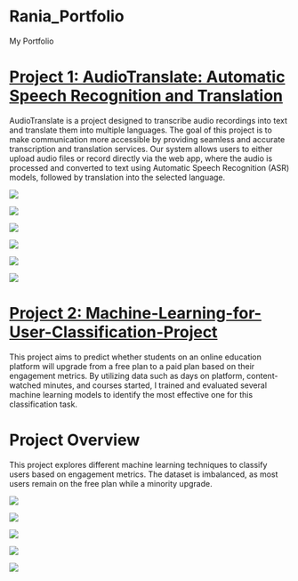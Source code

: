 # Rania_Portfolio
My Portfolio
# [Project 1: AudioTranslate: Automatic Speech Recognition and Translation](https://github.com/MohamedeEssam/automatic-speech-recognation)

AudioTranslate is a project designed to transcribe audio recordings into text and translate them into multiple languages. The goal of this project is to make communication more accessible by providing seamless and accurate transcription and translation services. Our system allows users to either upload audio files or record directly via the web app, where the audio is processed and converted to text using Automatic Speech Recognition (ASR) models, followed by translation into the selected language.

![](https://github.com/RaniaBadawi/Rania_Portfolio/blob/main/project%201%20images/1.png)

![](https://github.com/RaniaBadawi/Rania_Portfolio/blob/main/project%201%20images/2.jpg)

![](https://github.com/RaniaBadawi/Rania_Portfolio/blob/main/project%201%20images/3.jpg)

![](https://github.com/RaniaBadawi/Rania_Portfolio/blob/main/project%201%20images/4.jpg)

![](https://github.com/RaniaBadawi/Rania_Portfolio/blob/main/project%201%20images/5.jpg)

![](https://github.com/RaniaBadawi/Rania_Portfolio/blob/main/project%201%20images/6.png)

# [Project 2: Machine-Learning-for-User-Classification-Project](https://github.com/RaniaBadawi/Machine-Learning-for-User-Classification-Project)
This project aims to predict whether students on an online education platform will upgrade from a free plan to a paid plan based on their engagement metrics. By utilizing data such as days on platform, content-watched minutes, and courses started, I trained and evaluated several machine learning models to identify the most effective one for this classification task.
# Project Overview
This project explores different machine learning techniques to classify users based on engagement metrics. The dataset is imbalanced, as most users remain on the free plan while a minority upgrade.

![](https://github.com/RaniaBadawi/Rania_Portfolio/blob/main/Project%202%20images/1.jpeg)

![](https://github.com/RaniaBadawi/Rania_Portfolio/blob/main/Project%202%20images/2.jpeg)

![](https://github.com/RaniaBadawi/Rania_Portfolio/blob/main/Project%202%20images/3.jpeg)

![](https://github.com/RaniaBadawi/Rania_Portfolio/blob/main/Project%202%20images/4.jpeg)

![](https://github.com/RaniaBadawi/Rania_Portfolio/blob/main/Project%202%20images/5.jpeg)


